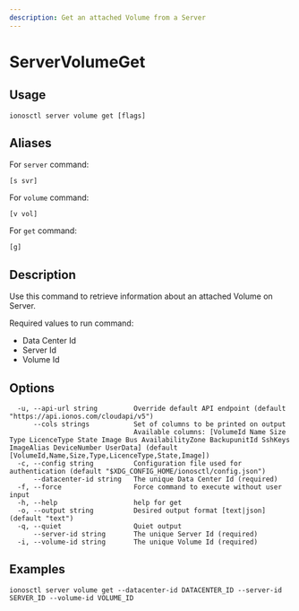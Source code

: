 ```yaml
---
description: Get an attached Volume from a Server
---
```


# ServerVolumeGet

## Usage

```text
ionosctl server volume get [flags]
```

## Aliases

For `server` command:

```text
[s svr]
```

For `volume` command:

```text
[v vol]
```

For `get` command:

```text
[g]
```

## Description

Use this command to retrieve information about an attached Volume on Server.

Required values to run command:

* Data Center Id
* Server Id
* Volume Id

## Options

```text
  -u, --api-url string         Override default API endpoint (default "https://api.ionos.com/cloudapi/v5")
      --cols strings           Set of columns to be printed on output 
                               Available columns: [VolumeId Name Size Type LicenceType State Image Bus AvailabilityZone BackupunitId SshKeys ImageAlias DeviceNumber UserData] (default [VolumeId,Name,Size,Type,LicenceType,State,Image])
  -c, --config string          Configuration file used for authentication (default "$XDG_CONFIG_HOME/ionosctl/config.json")
      --datacenter-id string   The unique Data Center Id (required)
  -f, --force                  Force command to execute without user input
  -h, --help                   help for get
  -o, --output string          Desired output format [text|json] (default "text")
  -q, --quiet                  Quiet output
      --server-id string       The unique Server Id (required)
  -i, --volume-id string       The unique Volume Id (required)
```

## Examples

```text
ionosctl server volume get --datacenter-id DATACENTER_ID --server-id SERVER_ID --volume-id VOLUME_ID
```


